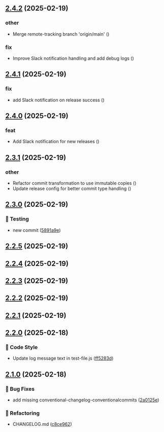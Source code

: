 ## [2.4.2](https://github.com/upstars-global/test-repo/compare/v2.4.1...v2.4.2) (2025-02-19)

### other

* Merge remote-tracking branch 'origin/main' ([](https://github.com/upstars-global/test-repo/commit/c4ffbbad3c8f04b099a6aa3dfb0d362c4e303474))

### fix

*  Improve Slack notification handling and add debug logs ([](https://github.com/upstars-global/test-repo/commit/625dcea86d69e020fb493fa3b29a5c20b3db2277))

## [2.4.1](https://github.com/upstars-global/test-repo/compare/v2.4.0...v2.4.1) (2025-02-19)

### fix

* add Slack notification on release success ([](https://github.com/upstars-global/test-repo/commit/c3f9ce9d2ef7553fbba002d5926c7c53fa1845b3))

## [2.4.0](https://github.com/upstars-global/test-repo/compare/v2.3.1...v2.4.0) (2025-02-19)

### feat

* Add Slack notification for new releases ([](https://github.com/upstars-global/test-repo/commit/e43b7b30dafb086ecee8ba78ff29b088d8c5cdc8))

## [2.3.1](https://github.com/upstars-global/test-repo/compare/v2.3.0...v2.3.1) (2025-02-19)

### other

* Refactor commit transformation to use immutable copies ([](https://github.com/upstars-global/test-repo/commit/78aecdb6b448c97e4281363d1feed0feaa6ef02e))
* Update release config for better commit type handling ([](https://github.com/upstars-global/test-repo/commit/243ee923bcd456d92ed1b964cf08109334e8a2f7))

## [2.3.0](https://github.com/upstars-global/test-repo/compare/v2.2.5...v2.3.0) (2025-02-19)

### 🧪 Testing

* new commit ([5891a9e](https://github.com/upstars-global/test-repo/commit/5891a9e67888640687a7140f7b4579fd727cd52b))

## [2.2.5](https://github.com/upstars-global/test-repo/compare/v2.2.4...v2.2.5) (2025-02-19)

## [2.2.4](https://github.com/upstars-global/test-repo/compare/v2.2.3...v2.2.4) (2025-02-19)

## [2.2.3](https://github.com/upstars-global/test-repo/compare/v2.2.2...v2.2.3) (2025-02-19)

## [2.2.2](https://github.com/upstars-global/test-repo/compare/v2.2.1...v2.2.2) (2025-02-19)

## [2.2.1](https://github.com/upstars-global/test-repo/compare/v2.2.0...v2.2.1) (2025-02-19)

## [2.2.0](https://github.com/upstars-global/test-repo/compare/v2.1.0...v2.2.0) (2025-02-18)

### 💅 Code Style

* Update log message text in test-file.js ([ff5283d](https://github.com/upstars-global/test-repo/commit/ff5283db2c4f1f726dc7950de482896537ac3b18))

## [2.1.0](https://github.com/upstars-global/test-repo/compare/v2.0.1...v2.1.0) (2025-02-18)

### 🐛 Bug Fixes

* add missing conventional-changelog-conventionalcommits ([2a0125e](https://github.com/upstars-global/test-repo/commit/2a0125e26cce98f056cafb718dfb76d1ef758159))

### 🔨 Refactoring

* CHANGELOG.md ([c8ce962](https://github.com/upstars-global/test-repo/commit/c8ce962be2f2fa33a34a2e641c99494fe1e89e3e))
